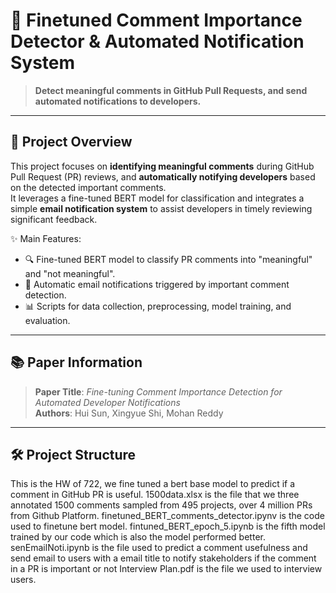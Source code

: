 # 🚀 Finetuned Comment Importance Detector & Automated Notification System

> **Detect meaningful comments in GitHub Pull Requests, and send automated notifications to developers.**

---

## 🧠 Project Overview

This project focuses on **identifying meaningful comments** during GitHub Pull Request (PR) reviews, and **automatically notifying developers** based on the detected important comments.  
It leverages a fine-tuned BERT model for classification and integrates a simple **email notification system** to assist developers in timely reviewing significant feedback.

✨ Main Features:
- 🔍 Fine-tuned BERT model to classify PR comments into "meaningful" and "not meaningful".
- 📩 Automatic email notifications triggered by important comment detection.
- 📊 Scripts for data collection, preprocessing, model training, and evaluation.

---

## 📚 Paper Information

> **Paper Title**: *Fine-tuning Comment Importance Detection for Automated Developer Notifications*  
> **Authors**: Hui Sun, Xingyue Shi, Mohan Reddy


---
## 🛠️ Project Structure

This is the HW of 722, we fine tuned a bert base model to predict if a comment in GitHub PR is useful. 
1500data.xlsx is the file that we three annotated 1500 comments sampled from 495 projects, over 4 million PRs from Github Platform.
finetuned_BERT_comments_detector.ipynv is the code used to finetune bert model.
fintuned_BERT_epoch_5.ipynb is the fifth model trained by our code which is also the model performed better.
senEmailNoti.ipynb is the file used to predict a comment usefulness and send email to users with a email title to notify stakeholders if the comment in a PR is important or not
Interview Plan.pdf is the file we used to interview users.
